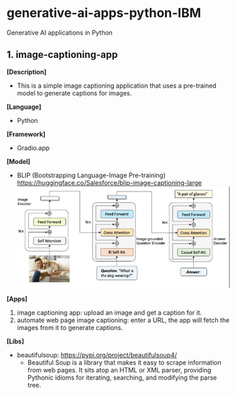 # generative-ai-apps-python-IBM
Generative AI applications in Python

## 1. image-captioning-app
**[Description]**
- This is a simple image captioning application that uses a pre-trained model to generate captions for images.

**[Language]**
- Python<br>

**[Framework]**
- Gradio.app

**[Model]**
- BLIP (Bootstrapping Language-Image Pre-training)<br>
https://huggingface.co/Salesforce/blip-image-captioning-large
<br>![img.png](image-captioning-app/docs/blip.png)

**[Apps]**
1. image captioning app: upload an image and get a caption for it.
2. automate web page image captioning: enter a URL, the app will fetch the images from it to generate captions.

 **[Libs]**
 - beautifulsoup: https://pypi.org/project/beautifulsoup4/
   - Beautiful Soup is a library that makes it easy to scrape information from web pages. It sits atop an HTML or XML parser, providing Pythonic idioms for iterating, searching, and modifying the parse tree. 